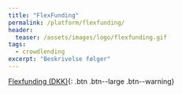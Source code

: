 ```yaml
---
title: "FlexFunding"
permalink: /platform/flexfunding/
header:
  teaser: /assets/images/logo/flexfunding.gif
tags:
  - crowdlending
excerpt: "Beskrivelse følger"
---
```


[Flexfunding (DKK)](/go/flexfunding/){: .btn .btn--large .btn--warning}
